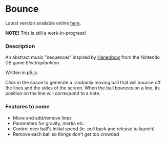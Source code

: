 # Bounce

Latest version available online [here](https://0f.digital/bounce/).

**NOTE!** This is still a work-in-progress!

### Description
An abstract music "sequencer" inspired by [Hanenbow](https://www.youtube.com/watch?v=BexGR0OQF) from the Nintendo DS game *Electroplankton*.

Written in p5.js.

Click in the space to generate a randomly moving ball that will bounce off the lines and the sides of the screen. When the ball bounces on a line, its position on the line will correspond to a note.

### Features to come
* Move and add/remove lines
* Parameters for gravity, inertia etc.
* Control over ball's initial speed (ie. pull back and release to launch)
* Remove each ball so things don't get too crowded
